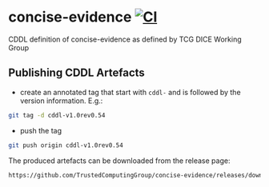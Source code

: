 # concise-evidence [![CI](https://github.com/TrustedComputingGroup/concise-evidence/actions/workflows/makefile.yml/badge.svg)](https://github.com/TrustedComputingGroup/concise-evidence/actions/workflows/makefile.yml)

CDDL definition of concise-evidence as defined by TCG DICE Working Group

## Publishing CDDL Artefacts

* create an annotated tag that start with `cddl-` and is followed by the version information.  E.g.:

```sh
git tag -d cddl-v1.0rev0.54
```

* push the tag

```sh
git push origin cddl-v1.0rev0.54
```

The produced artefacts can be downloaded from the release page:

```sh
https://github.com/TrustedComputingGroup/concise-evidence/releases/download/cddl-v1.0rev0.54
```

